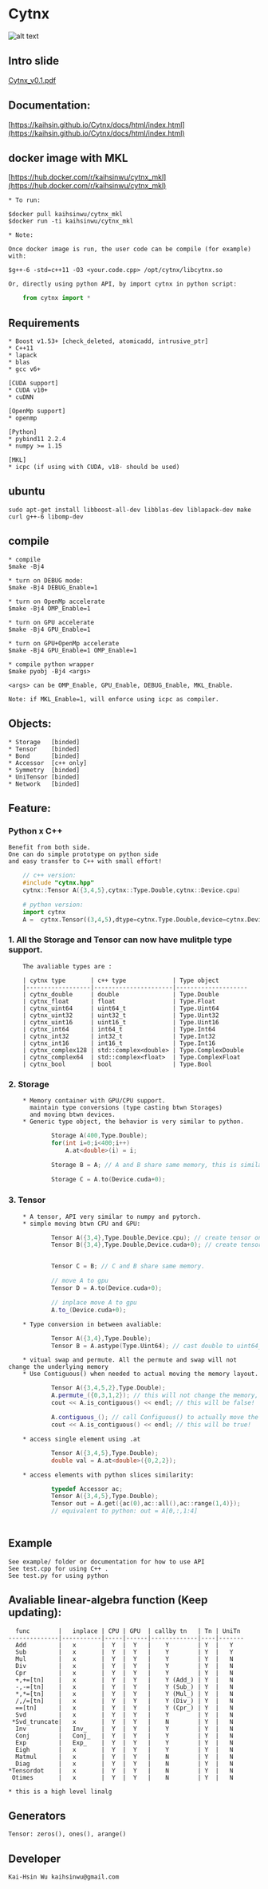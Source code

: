 # Cytnx

![alt text](./Icon_small.png)

## Intro slide
[Cytnx_v0.1.pdf](https://bit.ly/2NxHFwm)

## Documentation:

[https://kaihsin.github.io/Cytnx/docs/html/index.html](https://kaihsin.github.io/Cytnx/docs/html/index.html)

## docker image with MKL 
  [https://hub.docker.com/r/kaihsinwu/cytnx_mkl](https://hub.docker.com/r/kaihsinwu/cytnx_mkl)
    
    * To run:

    $docker pull kaihsinwu/cytnx_mkl
    $docker run -ti kaihsinwu/cytnx_mkl

    * Note:
    
    Once docker image is run, the user code can be compile (for example) with:

    $g++-6 -std=c++11 -O3 <your.code.cpp> /opt/cytnx/libcytnx.so

    Or, directly using python API, by import cytnx in python script:

```python
    from cytnx import *
```

## Requirements
    * Boost v1.53+ [check_deleted, atomicadd, intrusive_ptr]
    * C++11
    * lapack 
    * blas 
    * gcc v6+

    [CUDA support]
    * CUDA v10+
    * cuDNN

    [OpenMp support]
    * openmp

    [Python]
    * pybind11 2.2.4
    * numpy >= 1.15 

    [MKL]
    * icpc (if using with CUDA, v18- should be used)
    

## ubuntu
    sudo apt-get install libboost-all-dev libblas-dev liblapack-dev make curl g++-6 libomp-dev 


## compile
    * compile
    $make -Bj4

    * turn on DEBUG mode:
    $make -Bj4 DEBUG_Enable=1

    * turn on OpenMp accelerate
    $make -Bj4 OMP_Enable=1 

    * turn on GPU accelerate
    $make -Bj4 GPU_Enable=1

    * turn on GPU+OpenMp accelerate
    $make -Bj4 GPU_Enable=1 OMP_Enable=1

    * compile python wrapper
    $make pyobj -Bj4 <args>

    <args> can be OMP_Enable, GPU_Enable, DEBUG_Enable, MKL_Enable.

    Note: if MKL_Enable=1, will enforce using icpc as compiler.
   

## Objects:
    * Storage   [binded]
    * Tensor    [binded]
    * Bond      [binded] 
    * Accessor  [c++ only]
    * Symmetry  [binded]
    * UniTensor [binded]
    * Network   [binded]

## Feature:

### Python x C++
    Benefit from both side. 
    One can do simple prototype on python side 
    and easy transfer to C++ with small effort!


```c++
    // c++ version:
    #include "cytnx.hpp"
    cytnx::Tensor A({3,4,5},cytnx::Type.Double,cytnx::Device.cpu)
```


```python
    # python version:
    import cytnx
    A =  cytnx.Tensor((3,4,5),dtype=cytnx.Type.Double,device=cytnx.Device.cpu)
```


### 1. All the Storage and Tensor can now have mulitple type support. 
        The avaliable types are :

        | cytnx type       | c++ type             | Type object
        |------------------|----------------------|--------------------
        | cytnx_double     | double               | Type.Double
        | cytnx_float      | float                | Type.Float
        | cytnx_uint64     | uint64_t             | Type.Uint64
        | cytnx_uint32     | uint32_t             | Type.Uint32
        | cytnx_uint16     | uint16_t             | Type.Uint16
        | cytnx_int64      | int64_t              | Type.Int64
        | cytnx_int32      | int32_t              | Type.Int32
        | cytnx_int16      | int16_t              | Type.Int16
        | cytnx_complex128 | std::complex<double> | Type.ComplexDouble
        | cytnx_complex64  | std::complex<float>  | Type.ComplexFloat
        | cytnx_bool       | bool                 | Type.Bool

### 2. Storage
        * Memory container with GPU/CPU support. 
          maintain type conversions (type casting btwn Storages) 
          and moving btwn devices.
        * Generic type object, the behavior is very similar to python.

```c++
            Storage A(400,Type.Double);
            for(int i=0;i<400;i++)
                A.at<double>(i) = i;

            Storage B = A; // A and B share same memory, this is similar as python 
            
            Storage C = A.to(Device.cuda+0); 
```


### 3. Tensor
        * A tensor, API very similar to numpy and pytorch.
        * simple moving btwn CPU and GPU:

```c++
            Tensor A({3,4},Type.Double,Device.cpu); // create tensor on CPU (default)
            Tensor B({3,4},Type.Double,Device.cuda+0); // create tensor on GPU with gpu-id=0


            Tensor C = B; // C and B share same memory.

            // move A to gpu
            Tensor D = A.to(Device.cuda+0);

            // inplace move A to gpu
            A.to_(Device.cuda+0);
```
        * Type conversion in between avaliable:
```c++
            Tensor A({3,4},Type.Double);
            Tensor B = A.astype(Type.Uint64); // cast double to uint64_t
```

        * vitual swap and permute. All the permute and swap will not change the underlying memory
        * Use Contiguous() when needed to actual moving the memory layout.
```c++
            Tensor A({3,4,5,2},Type.Double);
            A.permute_({0,3,1,2}); // this will not change the memory, only the shape info is changed.
            cout << A.is_contiguous() << endl; // this will be false!

            A.contiguous_(); // call Configuous() to actually move the memory.
            cout << A.is_contiguous() << endl; // this will be true!
```

        * access single element using .at
```c++
            Tensor A({3,4,5},Type.Double);
            double val = A.at<double>({0,2,2});
```

        * access elements with python slices similarity:
```c++
            typedef Accessor ac;
            Tensor A({3,4,5},Type.Double);
            Tensor out = A.get({ac(0),ac::all(),ac::range(1,4)}); 
            // equivalent to python: out = A[0,:,1:4]
            
```

## Example
    
    See example/ folder or documentation for how to use API
    See test.cpp for using C++ .
    See test.py for using python  


## Avaliable linear-algebra function (Keep updating):

      func        |   inplace | CPU | GPU  | callby tn   | Tn | UniTn 
    --------------|-----------|-----|------|-------------|----|-------
      Add         |   x       |  Y  |  Y   |    Y        | Y  |   Y
      Sub         |   x       |  Y  |  Y   |    Y        | Y  |   Y
      Mul         |   x       |  Y  |  Y   |    Y        | Y  |   N
      Div         |   x       |  Y  |  Y   |    Y        | Y  |   N
      Cpr         |   x       |  Y  |  Y   |    Y        | Y  |   N
      +,+=[tn]    |   x       |  Y  |  Y   |    Y (Add_) | Y  |   N
      -,-=[tn]    |   x       |  Y  |  Y   |    Y (Sub_) | Y  |   N
      *,*=[tn]    |   x       |  Y  |  Y   |    Y (Mul_) | Y  |   N
      /,/=[tn]    |   x       |  Y  |  Y   |    Y (Div_) | Y  |   N
      ==[tn]      |   x       |  Y  |  Y   |    Y (Cpr_) | Y  |   N 
      Svd         |   x       |  Y  |  Y   |    Y        | Y  |   N
     *Svd_truncate|   x       |  Y  |  Y   |    N        | Y  |   N
      Inv         |   Inv_    |  Y  |  Y   |    Y        | Y  |   N
      Conj        |   Conj_   |  Y  |  Y   |    Y        | Y  |   N
      Exp         |   Exp_    |  Y  |  Y   |    Y        | Y  |   N
      Eigh        |   x       |  Y  |  Y   |    Y        | Y  |   N
      Matmul      |   x       |  Y  |  Y   |    N        | Y  |   N
      Diag        |   x       |  Y  |  Y   |    N        | Y  |   N
    *Tensordot    |   x       |  Y  |  Y   |    N        | Y  |   N
     Otimes       |   x       |  Y  |  Y   |    N        | Y  |   N
 
    * this is a high level linalg 
 
## Generators 

    Tensor: zeros(), ones(), arange()
    
     
## Developer

    Kai-Hsin Wu kaihsinwu@gmail.com 


